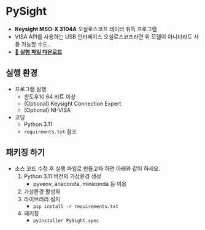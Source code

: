 # PySight
- **Keysight MSO-X 3104A** 오실로스코프 데이터 취득 프로그램
- VISA API를 사용하는 USB 인터페이스 오실로스코프라면 위 모델이 아니더라도 사용 가능할 수도..
- [🚀 **실행 파일 다운로드**](https://1drv.ms/u/s!AmwiopiWLJy7ouMqOMZ0siiHQV6Bew?e=xhzPLa)

## 실행 환경
- 프로그램 실행
    - 윈도우10 64 비트 이상
    - (Optional) Keysight Connection Expert
    - (Optional) NI-VISA
- 코딩
    - Python 3.11
    - `requiremnts.txt` 참조

## 패키징 하기
- 소스 코드 수정 후 실행 파일로 만들고자 하면 아래와 같이 하세요. 
    1. Python 3.11 버전의 가상환경 생성
        - pyvenv, anaconda, miniconda 등 이용
    2. 가상환경 활성화
    3. 라이브러리 설치
        - `pip install -r requirements.txt`
    4. 패키징
        - `pyinstaller PySight.spec`